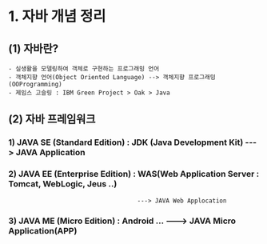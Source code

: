 # 1. 자바 개념 정리

## (1) 자바란?
	- 실생활을 모델링하여 객체로 구현하는 프로그래밍 언어
	- 객체지향 언어(Object Oriented Language) --> 객체지향 프로그래밍(OOProgramming)
	- 제임스 고슬링 : IBM Green Project > Oak > Java
	
## (2) 자바 프레임워크
### 1) JAVA SE (Standard Edition) : JDK (Java Development Kit) ---> JAVA Application
### 2) JAVA EE (Enterprise Edition) : WAS(Web Application Server : Tomcat, WebLogic, Jeus ..)
										---> JAVA Web Applocation 
### 3) JAVA ME (Micro Edition) : Android ... ---> JAVA Micro Application(APP)